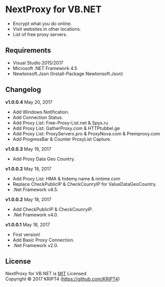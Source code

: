 # NextProxy for VB.NET

* Encrypt what you do online.
* Visit websites in other locations.
* List of free proxy servers.

## Requirements

* Visual Studio 2015/2017
* Microsoft .NET Framework 4.5
* Newtonsoft.Json (Install-Package Newtonsoft.Json)

## Changelog

**v1.0.0.4** May 20, 2017
- Add Windows Notification.
- Add Connection Status.
- Add Proxy List: Free-Proxy-List.net & Spys.ru 
- Add Proxy List: GatherProxy.com & HTTPtubbel.ge
- Add Proxy List: ProxyServers.pro & ProxyNova.com & Premproxy.com
- Add ProgressBar & Counter ProxyList Capture.

**v1.0.0.3** May 19, 2017
- Add Proxy Data Geo Country.

**v1.0.0.2** May 19, 2017
- Add Proxy List: HMA & hidemy.name & nntime.com 
- Replace CheckPublicIP & CheckCounryIP for ValueDataGeoCountry. 
- .Net Framework v4.5.

**v1.0.0.2** May 18, 2017
- Add CheckPublicIP & CheckCounryIP.
- .Net Framework v4.0.

**v1.0.0.1** May 18, 2017
- First version!
- Add Basic Proxy Connection.
- .Net Framework v2.0.

## License

NextProxy for VB.NET is [MIT](https://github.com/KRIPT4/NextProxy-VB.NET/blob/master/LICENSE) Licensed  
Copyright © 2017 KRIPT4 (https://github.com/KRIPT4)
